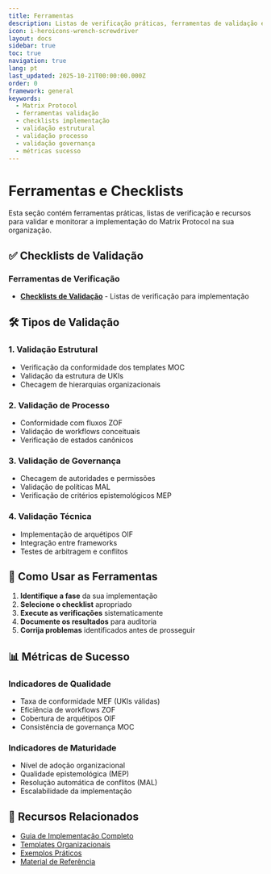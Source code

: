 ```yaml
---
title: Ferramentas
description: Listas de verificação práticas, ferramentas de validação e recursos para monitorar a implementação do Matrix Protocol
icon: i-heroicons-wrench-screwdriver
layout: docs
sidebar: true
toc: true
navigation: true
lang: pt
last_updated: 2025-10-21T00:00:00.000Z
order: 0
framework: general
keywords:
  - Matrix Protocol
  - ferramentas validação
  - checklists implementação
  - validação estrutural
  - validação processo
  - validação governança
  - métricas sucesso
---
```

# Ferramentas e Checklists

Esta seção contém ferramentas práticas, listas de verificação e recursos para validar e monitorar a implementação do Matrix Protocol na sua organização.

## ✅ Checklists de Validação

### Ferramentas de Verificação
- **[Checklists de Validação](./validation-checklists)** - Listas de verificação para implementação

## 🛠️ Tipos de Validação

### 1. Validação Estrutural
- Verificação da conformidade dos templates MOC
- Validação da estrutura de UKIs
- Checagem de hierarquias organizacionais

### 2. Validação de Processo
- Conformidade com fluxos ZOF
- Validação de workflows conceituais
- Verificação de estados canônicos

### 3. Validação de Governança
- Checagem de autoridades e permissões
- Validação de políticas MAL
- Verificação de critérios epistemológicos MEP

### 4. Validação Técnica
- Implementação de arquétipos OIF
- Integração entre frameworks
- Testes de arbitragem e conflitos

## 🎯 Como Usar as Ferramentas

1. **Identifique a fase** da sua implementação
2. **Selecione o checklist** apropriado
3. **Execute as verificações** sistematicamente
4. **Documente os resultados** para auditoria
5. **Corrija problemas** identificados antes de prosseguir

## 📊 Métricas de Sucesso

### Indicadores de Qualidade
- Taxa de conformidade MEF (UKIs válidas)
- Eficiência de workflows ZOF
- Cobertura de arquétipos OIF
- Consistência de governança MOC

### Indicadores de Maturidade
- Nível de adoção organizacional
- Qualidade epistemológica (MEP)
- Resolução automática de conflitos (MAL)
- Escalabilidade da implementação

## 📖 Recursos Relacionados

- [Guia de Implementação Completo](..)
- [Templates Organizacionais](../templates)
- [Exemplos Práticos](../examples)
- [Material de Referência](../reference)